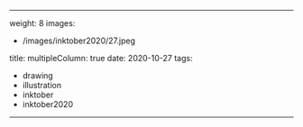 
---
weight: 8
images:
- /images/inktober2020/27.jpeg

title:
multipleColumn: true
date: 2020-10-27
tags:
- drawing
- illustration
- inktober
- inktober2020
---

